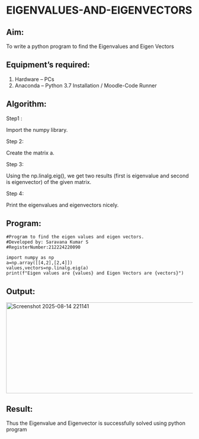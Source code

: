 # EIGENVALUES-AND-EIGENVECTORS
## Aim:
To write a python program to find the Eigenvalues and Eigen Vectors
## Equipment’s required:
1. 	Hardware – PCs
2. 	Anaconda – Python 3.7 Installation / Moodle-Code Runner
## Algorithm:
Step1 : 

Import the numpy library.

Step 2: 

Create the matrix a.

Step 3: 

Using the np.linalg.eig(), we get two results (first is eigenvalue and second is eigenvector) of the given matrix.

Step 4: 

Print the eigenvalues and eigenvectors nicely.

## Program:
```
#Program to find the eigen values and eigen vectors.
#Developed by: Saravana Kumar S
#RegisterNumber:212224220090

import numpy as np
a=np.array([[4,2],[2,4]])
values,vectors=np.linalg.eig(a)
print(f"Eigen values are {values} and Eigen Vectors are {vectors}")
```

## Output:
<img width="866" height="246" alt="Screenshot 2025-08-14 221141" src="https://github.com/user-attachments/assets/4e14a9e5-08df-436c-b91b-df3d8a809b2a" />

## Result:
Thus the Eigenvalue and Eigenvector is successfully solved using python program
